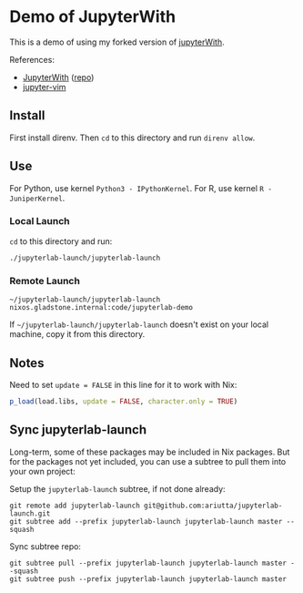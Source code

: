 # Demo of JupyterWith

This is a demo of using my forked version of [jupyterWith](https://github.com/ariutta/jupyterWith).

References:

* [JupyterWith](https://www.tweag.io/posts/2019-02-28-jupyter-with.html) ([repo](https://github.com/tweag/jupyterWith))
* [jupyter-vim](https://github.com/jwkvam/jupyterlab-vim)

## Install

First install direnv. Then `cd` to this directory and run `direnv allow`.

## Use

For Python, use kernel `Python3 - IPythonKernel`.
For R, use kernel `R - JuniperKernel`.

### Local Launch

`cd` to this directory and run:

```
./jupyterlab-launch/jupyterlab-launch
```

### Remote Launch

```
~/jupyterlab-launch/jupyterlab-launch nixos.gladstone.internal:code/jupyterlab-demo
```

If `~/jupyterlab-launch/jupyterlab-launch` doesn't exist on your local machine, copy it from this directory.

## Notes

Need to set `update = FALSE` in this line for it to work with Nix:

```R
p_load(load.libs, update = FALSE, character.only = TRUE)
```

## Sync jupyterlab-launch

Long-term, some of these packages may be included in Nix packages. But for the packages not yet included,
you can use a subtree to pull them into your own project:

Setup the `jupyterlab-launch` subtree, if not done already:

```
git remote add jupyterlab-launch git@github.com:ariutta/jupyterlab-launch.git
git subtree add --prefix jupyterlab-launch jupyterlab-launch master --squash
```

Sync subtree repo:

```
git subtree pull --prefix jupyterlab-launch jupyterlab-launch master --squash
git subtree push --prefix jupyterlab-launch jupyterlab-launch master
```
